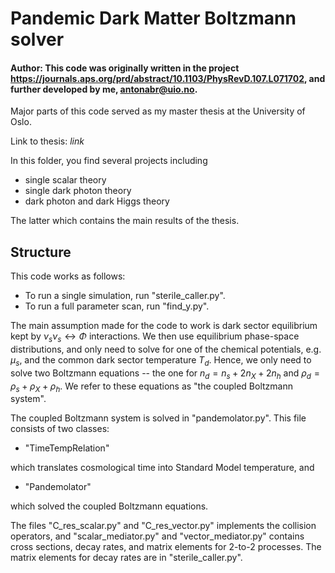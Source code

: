 # Pandemic Dark Matter Boltzmann solver 

#### Author: This code was originally written in the project https://journals.aps.org/prd/abstract/10.1103/PhysRevD.107.L071702, and further developed by me, antonabr@uio.no. 

Major parts of this code served as my master thesis at the University of Oslo. 

Link to thesis: *link*

In this folder, you find several projects including 
 * single scalar theory
 * single dark photon theory
 *  dark photon and dark Higgs theory

The latter which contains the main results of the thesis.

## Structure
This code works as follows: 

* To run a single simulation, run "sterile_caller.py". 
* To run a full parameter scan, run "find_y.py".

The main assumption made for the code to work is dark sector equilibrium kept by $\nu_s \nu_s \leftrightarrow \Phi$ interactions.
We then use equilibrium phase-space distributions, and only need to solve for one of the chemical potentials, e.g. $\mu_s$, and the common dark sector temperature $T_d$. Hence, we only need to solve two Boltzmann equations -- the one for $n_d = n_s + 2n_X + 2n_h$ and $\rho_d = \rho_s + \rho_X + \rho_h$. We refer to these equations as "the coupled Boltzmann system". 

The coupled Boltzmann system is solved in "pandemolator.py". This file consists of two classes: 
* "TimeTempRelation"

which translates cosmological time into Standard Model temperature, and
* "Pandemolator"

which solved the coupled Boltzmann equations. 

The files "C_res_scalar.py" and "C_res_vector.py" implements the collision operators, and "scalar_mediator.py" and "vector_mediator.py" contains cross sections, decay rates, and matrix elements for 2-to-2 processes. The matrix elements for decay rates are in "sterile_caller.py". 
